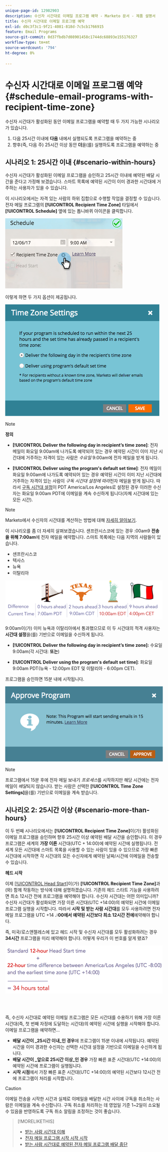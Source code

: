```yaml
---
unique-page-id: 12982903
description: 수신자 시간대로 이메일 프로그램 예약 - Marketo 문서 - 제품 설명서
title: 수신자 시간대로 이메일 프로그램 예약
exl-id: d0c3f3c1-9f21-4081-818d-7c5cb1766915
feature: Email Programs
source-git-commit: 0d37fbdb7d08901458c1744dc68893e155176327
workflow-type: tm+mt
source-wordcount: '794'
ht-degree: 0%

---
```


# 수신자 시간대로 이메일 프로그램 예약 {#schedule-email-programs-with-recipient-time-zone}

수신자 시간대가 활성화된 동안 이메일 프로그램을 예약할 때 두 가지 가능한 시나리오가 있습니다.

1. 다음 25시간 이내에 **다음** 내에서 실행되도록 프로그램을 예약하는 중
1. 향후(즉, 다음 주) 25시간 이상 동안 **더**&#x200B;을(를) 실행하도록 프로그램을 예약하는 중

## 시나리오 1: 25시간 이내 {#scenario-within-hours}

수신자 시간대가 활성화된 이메일 프로그램을 승인하고 25시간 이내에 예약된 배달 시간을 준다고 가정해 보겠습니다. 스마트 목록에 예약된 시간이 이미 경과한 시간대에 거주하는 사용자가 있을 수 있습니다.

이 시나리오에서는 자격 있는 사람의 하위 집합으로 수행할 작업을 결정할 수 있습니다. 전자 메일 프로그램의 **[!UICONTROL Recipient Time Zone]** 타일에서 **[!UICONTROL Schedule]** 옆에 있는 톱니바퀴 아이콘을 클릭합니다.

![](assets/image2017-12-5-10-3a46-3a42.png)

이렇게 하면 두 가지 옵션이 제공됩니다.

![](assets/image2017-12-5-10-3a31-3a28.png)

>[!NOTE]
>
>**정의**
>
>* **[!UICONTROL Deliver the following day in recipient’s time zone]**: 전자 메일이 화요일 9:00am에 나가도록 예약되어 있는 경우 예약된 시간이 이미 지난 시간대에 거주하는 자격이 있는 사람은 *수요일* 9:00am에 전자 메일을 받게 됩니다.
>
>* **[!UICONTROL Deliver using the program's default set time]**: 전자 메일이 화요일 9:00am에 나가도록 예약되어 있는 경우 예약된 시간이 이미 지난 시간대에 거주하는 자격이 있는 사람이 _구독 시간대 설정에 따라_&#x200B;전자 메일을 받게 됩니다. 따라서 [구독 시간대 설정](/help/marketo/product-docs/administration/settings/select-your-language-locale-and-time-zone.md)이 PDT America/Los Angeles로 설정된 경우 이러한 수신자는 화요일 9:00am PDT에 이메일을 계속 수신하게 됩니다(자체 시간대에 있는 모든 시간).

>[!NOTE]
>
>Marketo에서 수신자의 시간대를 계산하는 방법에 대해 [자세히 알아보기](/help/marketo/product-docs/email-marketing/email-programs/email-program-actions/scheduling-with-recipient-time-zone/understanding-recipient-time-zone.md#calculating-time-zone).

이 시나리오를 좀 더 자세히 살펴보겠습니다. 샌프란시스코에 있는 경우 :00am9 **전송을 위해 7:00am**&#x200B;에 전자 메일을 예약합니다. 스마트 목록에는 다음 지역의 사람들이 있습니다.

* 샌프란시스코
* 텍사스
* 뉴욕
* 이탈리아

![](assets/image2017-12-6-10-3a52-3a41.png)

9:00am이(가) 이미 뉴욕과 이탈리아에서 통과했으므로 이 두 시간대의 적격 사용자는 **시간대 설정**&#x200B;을(를) 기반으로 이메일을 수신하게 됩니다.

* **[!UICONTROL Deliver the following day in recipient’s time zone]:** 수요일 9:00am(각 시간대: **또는**)

* **[!UICONTROL Deliver using the program's default set time]**: 화요일 9:00am PDT(뉴욕 - 12:00pm EDT 및 이탈리아 - 6:00pm CET).

프로그램을 승인하면 15분 내에 시작됩니다.

![](assets/screen-shot-2017-12-09-at-3.34.14-pm.png)

>[!NOTE]
>
>프로그램에서 15분 후에 전자 메일 보내기 _프로세스_&#x200B;를 시작하지만 해당 시간에는 전자 메일이 _배달_&#x200B;되지 않습니다. 받는 사람은 선택한 **[!UICONTROL Time Zone Settings]**&#x200B;을(를) 기반으로 이메일을 계속 받습니다.

## 시나리오 2: 25시간 이상 {#scenario-more-than-hours}

이 두 번째 시나리오에서는 **[!UICONTROL Recipient Time Zone]**&#x200B;이(가) 활성화된 이메일 프로그램을 승인하며 향후 25시간 이상 예약된 배달 시간을 승인합니다. 이 경우 프로그램은 세계의 **가장 이른** 시간대(UTC + 14:00)에 예약된 시간에 실행됩니다. 전 세계 모든 시간대에 스마트 목록을 사용할 수 있는 사람이 있을 수 있으므로 가장 빠른 시간대에 시작하면 각 시간대의 모든 수신자에게 예약된 날짜/시간에 이메일을 전송할 수 있습니다.

**헤드 시작**

이제 [[!UICONTROL Head Start]](/help/marketo/product-docs/email-marketing/email-programs/email-program-actions/head-start-for-email-programs.md)이(가) **[!UICONTROL Recipient Time Zone]**&#x200B;과(와) 함께 작동하는 방식에 대해 설명하겠습니다. 기존의 헤드 스타트 기능을 사용하려면 최소 12시간 전에 프로그램을 예약해야 합니다. 수신자 시간대는 어떤 의미입니까? 수신자 시간대가 활성화되면 가장 이른 시간대(UTC +14:00)의 예약된 시간에 이메일 프로그램 실행을 시작합니다. 따라서 **시작 및 받는 사람 시간대**&#x200B;를 모두 사용하려면 전자 메일 프로그램을 UTC +14 **.:00에서 예약된 시간보다 최소 12시간 전에**&#x200B;예약해야 합니다.

즉, 미국/로스앤젤레스에 있고 헤드 시작 및 수신자 시간대를 모두 활성화하려는 경우 **34시간** 프로그램을 미리 예약해야 합니다. 어떻게 우리가 이 번호를 알게 됐죠?

![](assets/image2017-12-5-13-3a11-3a38.png)

<br> 

즉, 수신자 시간대로 예약된 이메일 프로그램은 모든 시간대를 수용하기 위해 가장 이른 시간대(즉, 첫 번째 자정에 도달하는 시간대)의 예약된 시간에 실행을 시작해야 합니다. 이메일 프로그램을 예약하면...

* **배달 시간이 _25시간 이내_인 경우**&#x200B;에 프로그램이 15분 이내에 시작됩니다. 예약된 시간을 이미 경과한 수신자는 선택한 시간대 설정을 기반으로 이메일을 수신하게 됩니다.
* **배달 시간이 _앞으로 25시간 이상_인 경우** 가장 빠른 표준 시간대(UTC +14:00)의 예약된 시간에 프로그램이 실행됩니다.
* **시작 시점**&#x200B;에서 가장 빠른 표준 시간대(UTC +14:00)의 예약된 시간보다 12시간 전에 프로그램이 처리를 시작합니다.

>[!CAUTION]
>
>이메일 전송을 시작한 시간과 실제로 이메일을 배달한 시간 사이에 구독을 취소하는 사람은 이메일을 계속 수신합니다. 구독 취소를 처리하는 데 영업일 기준 1~2일이 소요될 수 있음을 반영하도록 구독 취소 알림을 조정하는 것이 좋습니다.

>[!MORELIKETHIS]
>
>* [받는 사람 시간대 이해](/help/marketo/product-docs/email-marketing/email-programs/email-program-actions/scheduling-with-recipient-time-zone/understanding-recipient-time-zone.md)
>* [전자 메일 프로그램 시작 시작 시작](/help/marketo/product-docs/email-marketing/email-programs/email-program-actions/head-start-for-email-programs.md)
>* [받는 사람 시간대로 예약된 전자 메일 프로그램 배달 중단](/help/marketo/product-docs/email-marketing/email-programs/email-program-actions/scheduling-with-recipient-time-zone/abort-delivery-of-email-programs-scheduled-with-recipient-time-zone.md)

